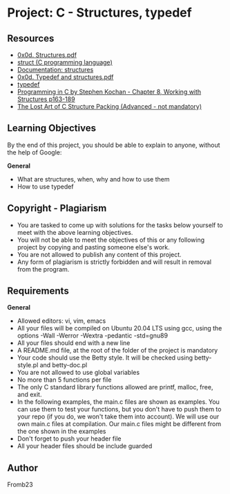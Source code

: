 # Project: C - Structures, typedef

## Resources
- [0x0d. Structures.pdf](#)
- [struct (C programming language)](#)
- [Documentation: structures](#)
- [0x0d. Typedef and structures.pdf](#)
- [typedef](#)
- [Programming in C by Stephen Kochan - Chapter 8, Working with Structures p163-189](#)
- [The Lost Art of C Structure Packing (Advanced - not mandatory)](#)

## Learning Objectives
By the end of this project, you should be able to explain to anyone, without the help of Google:

**General**
- What are structures, when, why and how to use them
- How to use typedef

## Copyright - Plagiarism
- You are tasked to come up with solutions for the tasks below yourself to meet with the above learning objectives.
- You will not be able to meet the objectives of this or any following project by copying and pasting someone else's work.
- You are not allowed to publish any content of this project.
- Any form of plagiarism is strictly forbidden and will result in removal from the program.

## Requirements
**General**
- Allowed editors: vi, vim, emacs
- All your files will be compiled on Ubuntu 20.04 LTS using gcc, using the options -Wall -Werror -Wextra -pedantic -std=gnu89
- All your files should end with a new line
- A README.md file, at the root of the folder of the project is mandatory
- Your code should use the Betty style. It will be checked using betty-style.pl and betty-doc.pl
- You are not allowed to use global variables
- No more than 5 functions per file
- The only C standard library functions allowed are printf, malloc, free, and exit.
- In the following examples, the main.c files are shown as examples. You can use them to test your functions, but you don't have to push them to your repo (if you do, we won't take them into account). We will use our own main.c files at compilation. Our main.c files might be different from the one shown in the examples
- Don't forget to push your header file
- All your header files should be include guarded
## Author
 Fromb23
